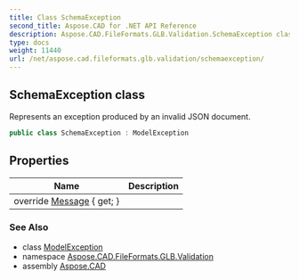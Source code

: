 ```yaml
---
title: Class SchemaException
second_title: Aspose.CAD for .NET API Reference
description: Aspose.CAD.FileFormats.GLB.Validation.SchemaException class. Represents an exception produced by an invalid JSON document
type: docs
weight: 11440
url: /net/aspose.cad.fileformats.glb.validation/schemaexception/
---
```

## SchemaException class

Represents an exception produced by an invalid JSON document.

```csharp
public class SchemaException : ModelException
```

## Properties

| Name | Description |
| --- | --- |
| override [Message](../../aspose.cad.fileformats.glb.validation/modelexception/message/) { get; } |  |

### See Also

* class [ModelException](../modelexception/)
* namespace [Aspose.CAD.FileFormats.GLB.Validation](../../aspose.cad.fileformats.glb.validation/)
* assembly [Aspose.CAD](../../)


